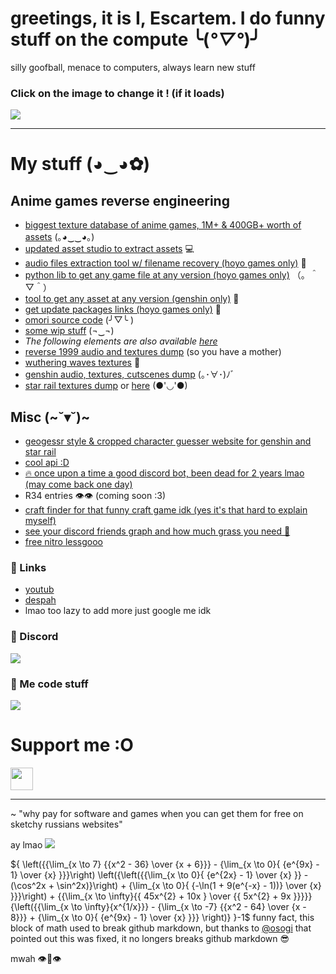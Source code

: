 # greetings, it is I, Escartem. I do funny stuff on the compute ╰(*°▽°*)╯

silly goofball, menace to computers, always learn new stuff

### Click on the image to change it ! (if it loads)

[<img src="https://api.escartem.moe/p/ghm3" />](https://bit.ly/3DVM3vY)

---
# My stuff (◕‿◕✿)

## Anime games reverse engineering
- [biggest texture database of anime games, 1M+ & 400GB+ worth of assets](https://assets.escartem.moe) (｡◕‿‿◕｡)
- [updated asset studio to extract assets](https://github.com/Escartem/AssetStudio) 💻
- [audio files extraction tool w/ filename recovery (hoyo games only)](https://github.com/Escartem/AnimeWwise) 🎵
- [python lib to get any game file at any version (hoyo games only)](https://pypi.org/project/HoyoDL) （。＾▽＾）
- [tool to get any asset at any version (genshin only)](https://github.com/Escartem/GIAssetLib) 🍉
- [get update packages links (hoyo games only)](https://hoyo-updates.vercel.app) 👀
- [omori source code](https://github.com/Escartem/OmoriSource) (╯▽╰ )
- [some wip stuff](https://git.escartem.moe/explore/repos) (¬‿¬)
- *The following elements are also available [here](https://assets.escartem.moe)*
- [reverse 1999 audio and textures dump](https://github.com/Escartem/Reverse1999Dump) (so you have a mother)
- [wuthering waves textures](https://github.com/Escartem/WutheringWavesTextures) 🐢
- [genshin audio, textures, cutscenes dump](https://github.com/umaichanuwu/AnimeLinks/blob/main/README.md) (｡･∀･)ﾉﾞ
- [star rail textures dump](https://github.com/umaichanuwu/AnimeLinks/blob/main/README.md#star-rail) or [here](https://github.com/umaichanuwu/StarRailTextures/blob/main/README.md) (●'◡'●)

## Misc (~˘▾˘)~
- [geogessr style & cropped character guesser website for genshin and star rail](https://genshin-crop.web.app)
- [cool api :D](https://api.escartem.moe)
- [🔥 once upon a time a good discord bot, been dead for 2 years lmao (may come back one day)](https://blue-bot-web.web.app/)
- R34 entries 👁️👁️ (coming soon :3)
- [craft finder for that funny craft game idk (yes it's that hard to explain myself)](https://github.com/Escartem/InfiniteCraftSearch)
- [see your discord friends graph and how much grass you need 🫵](https://github.com/Escartem/fwendator)
- [free nitro lessgooo](https://github.com/Escartem/GXNitro)

### 🌿 Links

 - [youtub](https://www.youtube.com/channel/UCdJy-MFYbTV26qSyfhJ_mXw)
 - [despah](https://discord.gg/fzRdtVh)
 - lmao too lazy to add more just google me idk

### 🗿 Discord
[<img src="https://api.escartem.moe/p/ghm3/despah" />](https://discord.gg/fzRdtVh)

### 🎴 Me code stuff
[<img src="https://api.escartem.moe/p/ghm3/waka" />](https://bluedb.escartem.moe/img/cat/005AA.jpg)

# Support me :O
[<img src="https://api.escartem.moe/p/ghm3/kofi" style="height: 36px;" />](https://ko-fi.com/J3J03KEUN)

---

~ "why pay for software and games when you can get them for free on sketchy russians websites"

ay lmao
<img src="https://moe-counter.glitch.me/get/@Escartem?theme=moebooru" />

${ \left({{\lim_{x \to 7} {{x^2 - 36} \over {x + 6}}} - {\lim_{x \to 0}{ {e^{9x} - 1} \over {x} }}}\right) \left({\left({{\lim_{x \to 0}{ {e^{2x} - 1} \over {x} }} - (\cos^2x + \sin^2x)}\right) + {\lim_{x \to 0}{ {-\ln(1 + 9(e^{-x} - 1))} \over {x} }}}\right) + {{\lim_{x \to \infty}{{ 45x^{2} + 10x  } \over {{ 5x^{2} + 9x  }}}}}{\left({{\lim_{x \to \infty}{x^{1/x}}} - {\lim_{x \to -7} {{x^2 - 64} \over {x - 8}}} + {\lim_{x \to 0}{ {e^{9x} - 1} \over {x} }}} \right)} }-1$
funny fact, this block of math used to break github markdown, but thanks to [@osogi](https://github.com/osogi) that pointed out this was fixed, it no longers breaks github markdown 😎
 
mwah 👁️👄👁️
